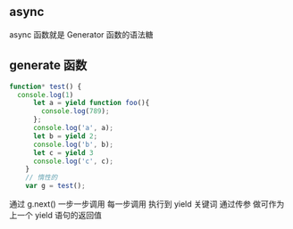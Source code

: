 ## async
async 函数就是 Generator 函数的语法糖

## generate 函数
```js
function* test() {
  console.log(1)
      let a = yield function foo(){
        console.log(789);
      };
      console.log('a', a);
      let b = yield 2;
      console.log('b', b);
      let c = yield 3
      console.log('c', c);
    } 
    // 惰性的
    var g = test();
```
通过 g.next() 一步一步调用
每一步调用 执行到 yield 关键词
通过传参 做可作为上一个 yield 语句的返回值
